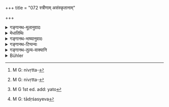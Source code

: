 +++
title = "072 स्त्रीणाम् असंस्कृतानाम्"

+++

<details><summary>गङ्गानथ-मूलानुवादः</summary>

In the case of women whose sacramentary rite has not been performed, the marital relations become pure after three days; and their paternal relations also become pure according to the rule prescribed before—(71).
</details>

<details><summary>मेधातिथिः</summary>

**असंस्कृता** या वाङ्मात्रेण प्रतिगृहीता न च विवाहितास् तासां मरणे **बान्धवाः** पतिपक्षास् त्रिरात्रेण । **सनाभयस् तु** सपिण्डाः स्वपितृपक्षा यथोक्तेन कल्पेन "निर्वृत्तचौडकानाम्"[^१७२] (च्ड़्। म्ध् ५.६६) इति जातेर् अधिकारात् त्रिरात्रेण । 


[^१७२]:
     M G: nivṛtta-

- <u>अन्यैस् तूकम्</u> "सोदर्या दशरात्रेण" इति । तेषां चाभिप्रायः । अष्टवर्षायाः कन्याया दानं विहितम् । अदत्तायाश् च निर्वृत्तचौडकव्यपदेशाभावात्[^१७३] पुंस इवोपनीतस्य, तदानीं कल्पान्तरस्यानाम्नानाद् दशाह एव युक्तः । 


[^१७३]:
     M G: nivṛtta-

- <u>अन्यैस्</u> तु पठितम् "अहस् त्व् अदत्तकन्यासु बालेषु च विशोधनम्" इति । तत्र व्याख्यातारः पञ्चदशाब्ददेशीयापि या ह्य् अदत्ता कन्या तिष्ठेत् तदहर् एवाशौचम् ।[^१७४] मुख्यम् आम्नानम् अतिक्रम्य कालक्षपणे प्रमाणाभावात् ।


[^१७४]:
     M G 1st ed. add: yato

- <u>तत्रोच्यते</u> । "बालेषु च" इति को ऽस्यार्थः । यावता उक्तम् एव योगविभागे "आ दन्तजन्मनः सद्यः" इति । न चैतेन तद् बाधितुं युक्तम्, सामान्यरूपत्वाद् अस्य, तस्य च विशेषव्यवस्थापनरूपत्वात् । अतो ऽयम् एकाहः पृथग् उक्तो ऽपि आ चूडाद् एव व्यवतिष्ठते, सामान्यस्य विशेषापेक्षत्वात् । तस्माद् अनार्ष एवायम् अर्धश्लोकः प्रतिपद्यते- स्पर्शविषयतया नेयः । स्पर्शप्रतिषेधो हि मृतकसूतकयोर् बालस्यापि पुंवत् प्राप्तः । तदर्थम् एतद् उक्तं स्यात् "अहस् त्व् अदत्तकन्यासु बालेषु च विशोधनम्" इति । एवं च विषयसप्तम्याश्रिता भवति । सा च युक्ता कारकविभक्तित्वात् । इतरथा अध्याहृत्य भावलक्षणा सप्तमी व्याख्यायेत, "बालेषु मृतेषु जीवतां शुद्धिः" इति । न च तदुपस्पर्शनाद् आशौचम् एतेनैतत् सिद्ध्यतीति । विषयान्तरे तस्य च चरितार्थत्वात्, भूमौ परिवृतत्वात्, भूमौ परिवृतस्य च स्पर्शनसंभवात् । 

- <u>अविशेषोक्तौ</u> कुतो विशेषप्रतिपत्तिर् इति चेत् । 

- <u>तस्याचमनकल्पो</u> विद्यत इत्य् एतत् संनिधौ तादृशस्यैव[^१७५] स्पर्शस्य प्रतीयमानत्वात् । तथा च रजस्वलास्पृष्टिनो बालस्य स्पर्शनं नेच्छन्ति । अथास्य विशेषणं स्यात् । तथा गौतमेन तद् उक्तं स्वस्यां स्मृतौ (च्ड़्। ग्ध् १४.४४) । युक्तम् एवाधातुम् एतस्य । तस्माद् युक्तैवाधानकाललक्षणा ॥ ५.७१ ॥


[^१७५]:
     M G: tādṛśasyeva
</details>

<details><summary>गङ्गानथ-भाष्यानुवादः</summary>

‘*Whose sacramentary rite has been performed*;’—*i.e*, those who have been accepted verbally, but have not been actually married; at the death of such women, their^(‘)*marital relations*’—on her husband’s side, &c., &c.

‘*Their paternal relations*’—on the father’s side—are purified^(‘)*according to the rule prescribed before*’—in verse 66;
*i.e*., in three days; this rule being laid down with reference to a
particular caste.

Others have explained the second half as referring to the rule that ‘uterine brothers and sisters are purified in ten days’ (the word ‘*sanābhi*’ being taken to mean ‘uterine’). The view of these persons is as follows:—It has been laid down that a girl should be given away in her eighth year: so that one who has teen given away is not. spoken of as ‘one whose tonsure has teen performed’,—just as the ‘initiated boy’ is not so spoken of; and in as much as no other rule has been laid down, the only right course to adopt is to observe the impurity tor *ten days*.

Others again have read (the second half) as—^(‘)*ahastvadatta-kanyāsu bālāsu ca vishodhanam*’; and people have explained this to mean that, even in the case of a girl that remains unmarried till she is nearly fifteen years old, the impurity shall last for one day only; and this on the ground that there is no justification for rejecting the direct injunction and observing a longer period of impurity.

Our answer to this is as follows:—What is the use of the expression ‘*bālāsu ca*’, when it has been already asserted that^(‘)upto the appearance of teeth, the purity is immediate’? It is not right to have this assertion set aside by the present later declaration: because the present declaration is a general one, while the former is more specialised. Hence the ‘one day’ rule, even though laid down, can only be taken as referring to children till the performance of their Tonsure; specially as a general statement is always dependent upon (and controlled by) particular ones. For these reasons the suggested reading of the second half of the verse must be rejected as not. emanating from the sage. But it may be taken as refering to *touchability*. There is un-touchability due to the birth or death of a child, exactly as in the case of grown up men; and it is only with reference to this that there could be the assertion that—^(‘)there is purity (*i.e*., touch-ability) after one day in the case of unmarried girls and young children, (*i.e*., these become touchable in one day)’; and it is in this sense that the Locative ending (in ‘*bālāsu*’ and ‘*kanyāsu*’) be comes justified as being the correct one: since it is a regular case-ending. If the words were taken in any other sense (*e.g*., as meaning^(‘)at the death of girls and hoys, &c.’), it would be necessary to have elliptical construction and to take the Locative ending in the^(‘)absolute’ sense:—‘girls and hoys having died, the purity of those living comes about after one day’; and we could not get at the sense that the impurity spoken of results from the touching of the dead; specially as the former (the seme obtained by construing the line as Locative Absolute) has its sphere of application elsewhere, in the ease of burial under-ground; and no *touching* is possible in the case of the body being placed under the ground.

“Since the assertion is a general one, wherefore is it restricted to a particular case.’”?.

As a matter of fact, we find a rule regarding the *sipping of water* in the same connection; and in connection with this, it is only the said kind of *hatch* that is possible. It is for this reason that people do not consider it desirable to touch the child that has touched a menstruating woman; and this may be regarded as the qualifying factor in the present case; is has been declared by Gautama in his Smṛti; it is only right for such a person to set up the fire; hence it is only right that it should be taken as pointing to the time of setting up the fire.—(71).
</details>

<details><summary>गङ्गानथ-टिप्पन्यः</summary>

(Verse 72 of other commentators.)

‘*Yathoktena kalpena*’—‘According to the rule declared in verse 67’ (Medhātithi, Govindarāja and Nandana);—‘just like the husband’s relatives, *i.e*., after three days’ (Kullūka, Nārāyaṇa and Rāghavānanda).

This verse is quoted in *Aparārka* (p. 907), which supplies the following explanation:—In the case of ‘*asaṃskṛta*’—*i.e*., unmarried—women, the ‘*bāndhavas*’—*i.e*., their relations on the husband’s side—become pure in three days; but their *sanābhayaḥ*—*i.e*., relations on the father’s side—become pure according to the aforesaid rule. It is because the relations on the father’s side are separately mentioned by means of the word ‘*sanābhayaḥ*’ that the generic term ‘*bāndhavāḥ*’ is taken in the special sense of ‘relations on the husband’s side’. But there can be no such relations in the case of
*unmarried* women; hence the women meant here must be those that have
been verbally betrothed, but not yet formally married.—‘*Sanābhayaḥ*,’ the relations on the father’s side, are purified according to the rule that has been laid down in connection with the death of a boy before
*Upanayana*,—*i.e*., the impurity ceases after three days. The analogy
between the two cases is based upon the principle that for women ‘marriage’ takes the place of the *Upanayana*; so that the *unmarried girl* stands on the same footing as the *uninitiated boy*.

The verse is quoted in *Mitākṣarā* (on 3.24), to the effect that in the case of girls who have been betrothed, but not married, the relations on the father’s side are purified in three days. Here also ‘*bāndhava*’ and ‘*sanābhi*’ are explained as in *Aparārka*; and it is added that the ‘ten-days’ rule could not be rightly applied before marriage.’

It is quoted in *Parāśaramādhava* (Ācāra, p. 608), in the same sense, and ‘*bāndhavāḥ*’ is explained as *patisapiṇḍāḥ*, and ‘*sanābhayaḥ*’ as ‘*pitṛsapiṇḍāḥ*’,—and *yathoktena kalpena* as the ‘three days’ rule’.

It is also quoted in *Smṛtitattva* (II, p. 264) in the sense that in the case of girls that have been betrothed, but whose marriage-rites have not been. performed, the *sapiṇḍas* of her husband are purified in three days, while the *sapiṇḍas* of her father are purified by the said rule,
*i.e*., by the rule declared in the first half of the verse. It adds
that ‘betrothal’ must be a necessary condition, as before that the unmarried girl win have no relations ‘on the husband’s side’; and that her father’s *sapiṇḍas* to only three degrees are meant, because of the express declaration of Vaśiṣṭha that ‘for unmarried girls the
*sapiṇḍa-relationship* extends to only three degrees.’

This is quoted in *Hāralatā* (p. 49), whieh adds the following notes:—‘*Asaṃskṛtānām*,’ unmarried,—‘*bāndhavāḥ*’ relations on the husband’s side—‘*yathoktena*,’ as described in the first line of the verse, *i.e*., they are purified in three days;—the first half refers to the girl dying after betrothal, as before betrothal, the girl can have no ‘relations on the husband’s side’; her ‘*sanābhayaḥ*,’ *i.e*., relations on her father’s side, also become pure in three days.
</details>

<details><summary>गङ्गानथ-तुल्य-वाक्यानि</summary>

*Baudhāyana* (1.11.8).—(Same as Manu.)

*Āśvalāyana Gṛhyasūtra* (4.4.23).—‘Three days after the death of married
female relations.’

*Yājñavalkya* (3.23).—‘On the death of girls not given away,
purification is attained in one day.’

*Vṛddha-Manu* (Aparārka, p. 908).—‘On the death of girls not given away,
purification is attained in one day; on that of those given away, in three days.’

*Marīci* (Do.).—‘In the case of the death of girls,—prior to tonsure,
the purification is immediate; before betrothal, it is obtained in one day; after betrothal, before marriage, in three days.’

*Pulastya* (Aparārka, p. 908).—‘In the case of girls not grown up, one
becomes pure in one day; in that of one betrothed, in one night along with the preceding and following days; and in that of one altogether given away, in three days.’

*Brahmapurāṇa* (Do.).—‘If a girl who has been given away dies in her
father’s house, her relations become purified in one day, but her father in three days; if a girl dies after birth and before her tonsure, the purification is immediate for all castes; if she dies after tonsure and before betrothal, it is attained in one day; after betrothal, in three days.’

*Marīci* (Parāśaramādhava, p. 608).—‘The girl that has been offered
without, water, and not actually given away, is to he regarded as
*unmarried*; and in the event of her death, the impurity lasts for three
days for her relations on both sides. In the case of girls, betrothed or not betrothed, married or not married, the impurity for parents lasts three days, and for others according to rule.’
</details>

<details><summary>Bühler</summary>

072	(On the death) of females (betrothed but) not married (the bridegroom and his) relatives are purified after three days, and the paternal relatives become pure according to the same rule.
</details>
